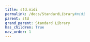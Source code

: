 ```yaml
---
title: std.midi
permalink: /docs/StandardLibrary#midi
parent: std
grand_parent: Standard Library
has_children: True
nav_order: 1
---
```

